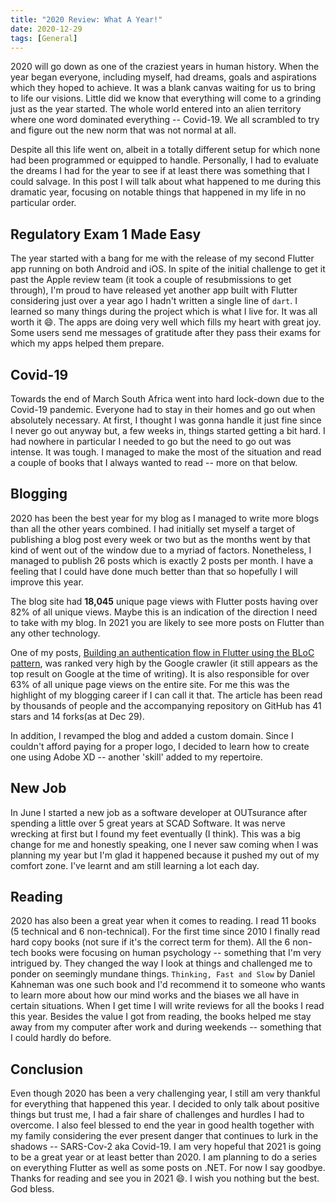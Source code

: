 ```yaml
---
title: "2020 Review: What A Year!"
date: 2020-12-29
tags: [General]
---
```


2020 will go down as one of the craziest years in human history. When the year began everyone, including myself, had dreams, goals and aspirations which they hoped to achieve. It was a blank canvas waiting for us to bring to life our visions. Little did we know that everything will come to a grinding just as the year started. The whole world entered into an alien territory where one word dominated everything -- Covid-19. We all scrambled to try and figure out the new norm that was not normal at all.

Despite all this life went on, albeit in a totally different setup for which none had been programmed or equipped to handle. Personally, I had to evaluate the dreams I had for the year to see if at least there was something that I could salvage. In this post I will talk about what happened to me during this dramatic year, focusing on notable things that happened in my life in no particular order.

## Regulatory Exam 1 Made Easy

The year started with a bang for me with the release of my second Flutter app running on both Android and iOS. In spite of the initial challenge to get it past the Apple review team (it took a couple of resubmissions to get through), I'm proud to have released yet another app built with Flutter considering just over a year ago I hadn't written a single line of `dart`. I learned so many things during the project which is what I live for. It was all worth it :smile:. The apps are doing very well which fills my heart with great joy. Some users send me messages of gratitude after they pass their exams for which my apps helped them prepare.

## Covid-19

Towards the end of March South Africa went into hard lock-down due to the Covid-19 pandemic. Everyone had to stay in their homes and go out when absolutely necessary. At first, I thought I was gonna handle it just fine since I never go out anyway but, a few weeks in, things started getting a bit hard. I had nowhere in particular I needed to go but the need to go out was intense. It was tough. I managed to make the most of the situation and read a couple of books that I always wanted to read -- more on that below.

## Blogging

2020 has been the best year for my blog as I managed to write more blogs than all the other years combined. I had initially set myself a target of publishing a blog post every week or two but as the months went by that kind of went out of the window due to a myriad of factors. Nonetheless, I managed to publish 26 posts which is exactly 2 posts per month. I have a feeling that I could have done much better than that so hopefully I will improve this year.

The blog site had **18,045** unique page views with Flutter posts having over 82% of all unique views. Maybe this is an indication of the direction I need to take with my blog. In 2021 you are likely to see more posts on Flutter than any other technology.

One of my posts, [Building an authentication flow in Flutter using the BLoC pattern](https://honesdev.com/flutter-authentication-with-bloc-architecture/), was ranked very high by the Google crawler (it still appears as the top result on Google at the time of writing). It is also responsible for over 63% of all unique page views on the entire site. For me this was the highlight of my blogging career if I can call it that. The article has been read by thousands of people and the accompanying repository on GitHub has 41 stars and 14 forks(as at Dec 29).

In addition, I revamped the blog and added a custom domain. Since I couldn't afford paying for a proper logo, I decided to learn how to create one using Adobe XD -- another 'skill' added to my repertoire.

## New Job

In June I started a new job as a software developer at OUTsurance after spending a little over 5 great years at SCAD Software. It was nerve wrecking at first but I found my feet eventually (I think). This was a big change for me and honestly speaking, one I never saw coming when I was planning my year but I'm glad it happened because it pushed my out of my comfort zone. I've learnt and am still learning a lot each day.

## Reading

2020 has also been a great year when it comes to reading. I read 11 books (5 technical and 6 non-technical). For the first time since 2010 I finally read hard copy books (not sure if it's the correct term for them). All the 6 non-tech books were focusing on human psychology -- something that I'm very intrigued by. They changed the way I look at things and challenged me to ponder on seemingly mundane things. `Thinking, Fast and Slow` by Daniel Kahneman was one such book and I'd recommend it to someone who wants to learn more about how our mind works and the biases we all have in certain situations. When I get time I will write reviews for all the books I read this year. Besides the value I got from reading, the books helped me stay away from my computer after work and during weekends -- something that I could hardly do before.

## Conclusion

Even though 2020 has been a very challenging year, I still am very thankful for everything that happened this year. I decided to only talk about positive things but trust me, I had a fair share of challenges and hurdles I had to overcome. I also feel blessed to end the year in good health together with my family considering the ever present danger that continues to lurk in the shadows -- SARS-Cov-2 aka Covid-19. I am very hopeful that 2021 is going to be a great year or at least better than 2020. I am planning to do a series on everything Flutter as well as some posts on .NET. For now I say goodbye. Thanks for reading and see you in 2021 :smile:. I wish you nothing but the best. God bless.
